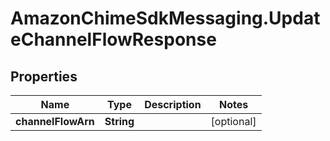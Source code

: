 # AmazonChimeSdkMessaging.UpdateChannelFlowResponse

## Properties

Name | Type | Description | Notes
------------ | ------------- | ------------- | -------------
**channelFlowArn** | **String** |  | [optional] 


